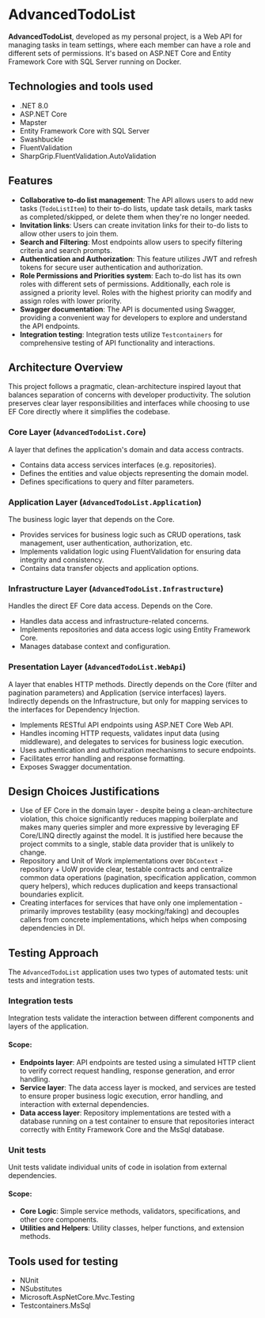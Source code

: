 # AdvancedTodoList
**AdvancedTodoList**, developed as my personal project, is a Web API for managing tasks in team settings, where each member can have a role and different sets of permissions. It's based on ASP.NET Core and Entity Framework Core with SQL Server running on Docker.

## Technologies and tools used
* .NET 8.0
* ASP.NET Core
* Mapster
* Entity Framework Core with SQL Server
* Swashbuckle
* FluentValidation
* SharpGrip.FluentValidation.AutoValidation

## Features

* **Collaborative to-do list management**: The API allows users to add new tasks (`TodoListItem`) to their to-do lists, update task details, mark tasks as completed/skipped, or delete them when they're no longer needed.
* **Invitation links**: Users can create invitation links for their to-do lists to allow other users to join them.
* **Search and Filtering**: Most endpoints allow users to specify filtering criteria and search prompts.
* **Authentication and Authorization**: This feature utilizes JWT and refresh tokens for secure user authentication and authorization.
* **Role Permissions and Priorities system**: Each to-do list has its own roles with different sets of permissions. Additionally, each role is assigned a priority level. Roles with the highest priority can modify and assign roles with lower priority.
* **Swagger documentation**: The API is documented using Swagger, providing a convenient way for developers to explore and understand the API endpoints.
* **Integration testing**: Integration tests utilize `Testcontainers` for comprehensive testing of API functionality and interactions.

## Architecture Overview
This project follows a pragmatic, clean-architecture inspired layout that balances separation of concerns with developer productivity. The solution preserves clear layer responsibilities and interfaces while choosing to use EF Core directly where it simplifies the codebase. 

### Core Layer (`AdvancedTodoList.Core`)

A layer that defines the application's domain and data access contracts. 

* Contains data access services interfaces (e.g. repositories).
* Defines the entities and value objects representing the domain model.
* Defines specifications to query and filter parameters.

### Application Layer (`AdvancedTodoList.Application`)

The business logic layer that depends on the Core.

* Provides services for business logic such as CRUD operations, task management, user authentication, authorization, etc.
* Implements validation logic using FluentValidation for ensuring data integrity and consistency.
* Contains data transfer objects and application options.

### Infrastructure Layer (`AdvancedTodoList.Infrastructure`)

Handles the direct EF Core data access. Depends on the Core.

* Handles data access and infrastructure-related concerns.
* Implements repositories and data access logic using Entity Framework Core.
* Manages database context and configuration.

### Presentation Layer (`AdvancedTodoList.WebApi`)

A layer that enables HTTP methods. Directly depends on the Core (filter and pagination parameters) and Application (service interfaces) layers. Indirectly depends on the Infrastructure, but only for mapping services to the interfaces for Dependency Injection.

* Implements RESTful API endpoints using ASP.NET Core Web API.
* Handles incoming HTTP requests, validates input data (using middleware), and delegates to services for business logic execution.
* Uses authentication and authorization mechanisms to secure endpoints.
* Facilitates error handling and response formatting.
* Exposes Swagger documentation.

## Design Choices Justifications

* Use of EF Core in the domain layer - despite being a clean-architecture violation, this choice significantly reduces mapping boilerplate and makes many queries simpler and more expressive by leveraging EF Core/LINQ directly against the model. It is justified here because the project commits to a single, stable data provider that is unlikely to change.
* Repository and Unit of Work implementations over `DbContext` - repository + UoW provide clear, testable contracts and centralize common data operations (pagination, specification application, common query helpers), which reduces duplication and keeps transactional boundaries explicit.
* Creating interfaces for services that have only one implementation - primarily improves testability (easy mocking/faking) and decouples callers from concrete implementations, which helps when composing dependencies in DI.

## Testing Approach
The `AdvancedTodoList` application uses two types of automated tests: unit tests and integration tests.

### Integration tests
Integration tests validate the interaction between different components and layers of the application.

#### Scope:
* **Endpoints layer**: API endpoints are tested using a simulated HTTP client to verify correct request handling, response generation, and error handling.
* **Service layer**: The data access layer is mocked, and services are tested to ensure proper business logic execution, error handling, and interaction with external dependencies.
* **Data access layer**: Repository implementations are tested with a database running on a test container to ensure that repositories interact correctly with Entity Framework Core and the MsSql database.

### Unit tests
Unit tests validate individual units of code in isolation from external dependencies.

#### Scope:
* **Core Logic**: Simple service methods, validators, specifications, and other core components.
* **Utilities and Helpers**: Utility classes, helper functions, and extension methods.

## Tools used for testing
* NUnit
* NSubstitutes
* Microsoft.AspNetCore.Mvc.Testing
* Testcontainers.MsSql

